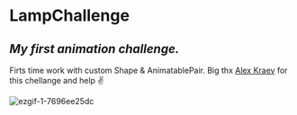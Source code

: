 # LampChallenge
## _My first animation challenge._
Firts time work with custom Shape & AnimatablePair.
Big thx 
[Alex Kraev] for this chellange and help ✌️

![ezgif-1-7696ee25dc](https://user-images.githubusercontent.com/57399131/211210937-f1665d16-b59b-4fd7-a1a8-8ddad8fd75fc.gif)


[Alex Kraev]: <https://github.com/c-villain>

